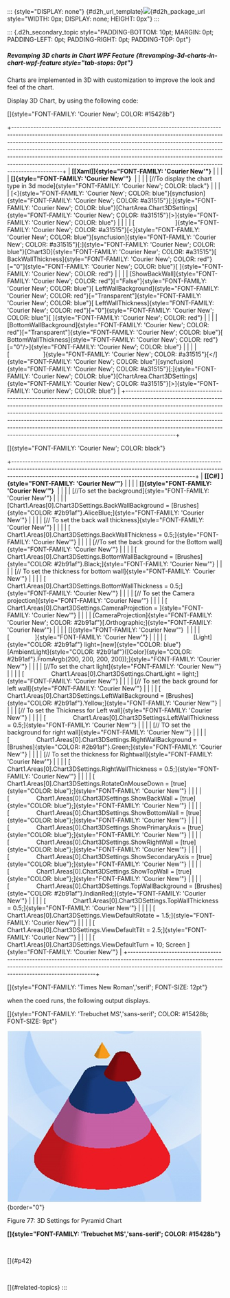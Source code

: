 ::: {style="DISPLAY: none"}
[](ms-xhelp:///?Id=d2h_url_template){#d2h_url_template}![](!package_url!){#d2h_package_url style="WIDTH: 0px; DISPLAY: none; HEIGHT: 0px"}
:::

::: {.d2h_secondary_topic style="PADDING-BOTTOM: 10pt; MARGIN: 0pt; PADDING-LEFT: 0pt; PADDING-RIGHT: 0pt; PADDING-TOP: 0pt"}
##### Revamping 3D charts in Chart WPF Feature {#revamping-3d-charts-in-chart-wpf-feature style="tab-stops: 0pt"}

Charts are implemented in 3D with customization to improve the look and feel of the chart.

Display 3D Chart, by using the following code:

[]{style="FONT-FAMILY: 'Courier New'; COLOR: #15428b"} 

+------------------------------------------------------------------------------------------------------------------------------------------------------------------------------------------------------------------------------------------------------------------------------------------------------------------------------------------------------------------------------------------------------------------------------------------------------------------------------------------------------+
| **[\[Xaml\]]{style="FONT-FAMILY: 'Courier New'"}**                                                                                                                                                                                                                                                                                                                                                                                                                                                   |
|                                                                                                                                                                                                                                                                                                                                                                                                                                                                                                      |
| **[]{style="FONT-FAMILY: 'Courier New'"}**                                                                                                                                                                                                                                                                                                                                                                                                                                                           |
|                                                                                                                                                                                                                                                                                                                                                                                                                                                                                                      |
| [//To display the chart type in 3d mode]{style="FONT-FAMILY: 'Courier New'; COLOR: black"}                                                                                                                                                                                                                                                                                                                                                                                                           |
|                                                                                                                                                                                                                                                                                                                                                                                                                                                                                                      |
| [\<]{style="FONT-FAMILY: 'Courier New'; COLOR: blue"}[syncfusion]{style="FONT-FAMILY: 'Courier New'; COLOR: #a31515"}[:]{style="FONT-FAMILY: 'Courier New'; COLOR: blue"}[ChartArea.Chart3DSettings]{style="FONT-FAMILY: 'Courier New'; COLOR: #a31515"}[\>]{style="FONT-FAMILY: 'Courier New'; COLOR: blue"}                                                                                                                                                                                        |
|                                                                                                                                                                                                                                                                                                                                                                                                                                                                                                      |
| [                        ]{style="FONT-FAMILY: 'Courier New'; COLOR: #a31515"}[\<]{style="FONT-FAMILY: 'Courier New'; COLOR: blue"}[syncfusion]{style="FONT-FAMILY: 'Courier New'; COLOR: #a31515"}[:]{style="FONT-FAMILY: 'Courier New'; COLOR: blue"}[Chart3D]{style="FONT-FAMILY: 'Courier New'; COLOR: #a31515"}[ BackWallThickness]{style="FONT-FAMILY: 'Courier New'; COLOR: red"}[=\"0\"]{style="FONT-FAMILY: 'Courier New'; COLOR: blue"}[ ]{style="FONT-FAMILY: 'Courier New'; COLOR: red"} |
|                                                                                                                                                                                                                                                                                                                                                                                                                                                                                                      |
| [ShowBackWall]{style="FONT-FAMILY: 'Courier New'; COLOR: red"}[=\"False\"]{style="FONT-FAMILY: 'Courier New'; COLOR: blue"}[ LeftWallBackground]{style="FONT-FAMILY: 'Courier New'; COLOR: red"}[=\"Transparent\"]{style="FONT-FAMILY: 'Courier New'; COLOR: blue"}[ LeftWallThickness]{style="FONT-FAMILY: 'Courier New'; COLOR: red"}[=\"0\"]{style="FONT-FAMILY: 'Courier New'; COLOR: blue"}[ ]{style="FONT-FAMILY: 'Courier New'; COLOR: red"}                                                  |
|                                                                                                                                                                                                                                                                                                                                                                                                                                                                                                      |
| [BottomWallBackground]{style="FONT-FAMILY: 'Courier New'; COLOR: red"}[=\"Transparent\"]{style="FONT-FAMILY: 'Courier New'; COLOR: blue"}[ BottomWallThickness]{style="FONT-FAMILY: 'Courier New'; COLOR: red"}[=\"0\"/\>]{style="FONT-FAMILY: 'Courier New'; COLOR: blue"}                                                                                                                                                                                                                          |
|                                                                                                                                                                                                                                                                                                                                                                                                                                                                                                      |
| [                    ]{style="FONT-FAMILY: 'Courier New'; COLOR: #a31515"}[\</]{style="FONT-FAMILY: 'Courier New'; COLOR: blue"}[syncfusion]{style="FONT-FAMILY: 'Courier New'; COLOR: #a31515"}[:]{style="FONT-FAMILY: 'Courier New'; COLOR: blue"}[ChartArea.Chart3DSettings]{style="FONT-FAMILY: 'Courier New'; COLOR: #a31515"}[\>]{style="FONT-FAMILY: 'Courier New'; COLOR: blue"}                                                                                                             |
+------------------------------------------------------------------------------------------------------------------------------------------------------------------------------------------------------------------------------------------------------------------------------------------------------------------------------------------------------------------------------------------------------------------------------------------------------------------------------------------------------+

[]{style="FONT-FAMILY: 'Courier New'; COLOR: black"} 

+------------------------------------------------------------------------------------------------------------------------------------------------------------------------------------------------------------------------------+
| **[\[C#\] ]{style="FONT-FAMILY: 'Courier New'"}**                                                                                                                                                                            |
|                                                                                                                                                                                                                              |
| **[]{style="FONT-FAMILY: 'Courier New'"}**                                                                                                                                                                                   |
|                                                                                                                                                                                                                              |
| [//To set the background]{style="FONT-FAMILY: 'Courier New'"}                                                                                                                                                                |
|                                                                                                                                                                                                                              |
| [Chart1.Areas\[0\].Chart3DSettings.BackWallBackground = [Brushes]{style="COLOR: #2b91af"}.AliceBlue;]{style="FONT-FAMILY: 'Courier New'"}                                                                                    |
|                                                                                                                                                                                                                              |
| [// To set the back wall thickness]{style="FONT-FAMILY: 'Courier New'"}                                                                                                                                                      |
|                                                                                                                                                                                                                              |
| [                Chart1.Areas\[0\].Chart3DSettings.BackWallThickness = 0.5;]{style="FONT-FAMILY: 'Courier New'"}                                                                                                             |
|                                                                                                                                                                                                                              |
| [//To set the back ground for the Bottom wall]{style="FONT-FAMILY: 'Courier New'"}                                                                                                                                           |
|                                                                                                                                                                                                                              |
| [                Chart1.Areas\[0\].Chart3DSettings.BottomWallBackground = [Brushes]{style="COLOR: #2b91af"}.Black;]{style="FONT-FAMILY: 'Courier New'"}                                                                      |
|                                                                                                                                                                                                                              |
| [// To set the thickness for bottom wall]{style="FONT-FAMILY: 'Courier New'"}                                                                                                                                                |
|                                                                                                                                                                                                                              |
| [                Chart1.Areas\[0\].Chart3DSettings.BottomWallThickness = 0.5;]{style="FONT-FAMILY: 'Courier New'"}                                                                                                           |
|                                                                                                                                                                                                                              |
| [// To set the Camera projection]{style="FONT-FAMILY: 'Courier New'"}                                                                                                                                                        |
|                                                                                                                                                                                                                              |
| [                Chart1.Areas\[0\].Chart3DSettings.CameraProjection = ]{style="FONT-FAMILY: 'Courier New'"}                                                                                                                  |
|                                                                                                                                                                                                                              |
| [CameraProjection]{style="FONT-FAMILY: 'Courier New'; COLOR: #2b91af"}[.Orthographic;]{style="FONT-FAMILY: 'Courier New'"}                                                                                                   |
|                                                                                                                                                                                                                              |
| []{style="FONT-FAMILY: 'Courier New'"}                                                                                                                                                                                       |
|                                                                                                                                                                                                                              |
| [               ]{style="FONT-FAMILY: 'Courier New'"}                                                                                                                                                                        |
|                                                                                                                                                                                                                              |
| [                [Light]{style="COLOR: #2b91af"} light=[new]{style="COLOR: blue"} [AmbientLight]{style="COLOR: #2b91af"}([Color]{style="COLOR: #2b91af"}.FromArgb(200, 200, 200, 200));]{style="FONT-FAMILY: 'Courier New'"} |
|                                                                                                                                                                                                                              |
| [//To set the chart light]{style="FONT-FAMILY: 'Courier New'"}                                                                                                                                                               |
|                                                                                                                                                                                                                              |
| [                Chart1.Areas\[0\].Chart3DSettings.ChartLight = light;]{style="FONT-FAMILY: 'Courier New'"}                                                                                                                  |
|                                                                                                                                                                                                                              |
| [// To set the back ground for left wall]{style="FONT-FAMILY: 'Courier New'"}                                                                                                                                                |
|                                                                                                                                                                                                                              |
| [                Chart1.Areas\[0\].Chart3DSettings.LeftWallBackground = [Brushes]{style="COLOR: #2b91af"}.Yellow;]{style="FONT-FAMILY: 'Courier New'"}                                                                       |
|                                                                                                                                                                                                                              |
| [// To set the Thickness for Left wall]{style="FONT-FAMILY: 'Courier New'"}                                                                                                                                                  |
|                                                                                                                                                                                                                              |
| [                Chart1.Areas\[0\].Chart3DSettings.LeftWallThickness = 0.5;]{style="FONT-FAMILY: 'Courier New'"}                                                                                                             |
|                                                                                                                                                                                                                              |
| [// TO set the background for right wall]{style="FONT-FAMILY: 'Courier New'"}                                                                                                                                                |
|                                                                                                                                                                                                                              |
| [                Chart1.Areas\[0\].Chart3DSettings.RightWallBackground = [Brushes]{style="COLOR: #2b91af"}.Green;]{style="FONT-FAMILY: 'Courier New'"}                                                                       |
|                                                                                                                                                                                                                              |
| [// To set the thickness for Rightwall]{style="FONT-FAMILY: 'Courier New'"}                                                                                                                                                  |
|                                                                                                                                                                                                                              |
| [                Chart1.Areas\[0\].Chart3DSettings.RightWallThickness = 0.5;]{style="FONT-FAMILY: 'Courier New'"}                                                                                                            |
|                                                                                                                                                                                                                              |
| [                Chart1.Areas\[0\].Chart3DSettings.RotateOnMouseDown = [true]{style="COLOR: blue"};]{style="FONT-FAMILY: 'Courier New'"}                                                                                     |
|                                                                                                                                                                                                                              |
| [                Chart1.Areas\[0\].Chart3DSettings.ShowBackWall = [true]{style="COLOR: blue"};]{style="FONT-FAMILY: 'Courier New'"}                                                                                          |
|                                                                                                                                                                                                                              |
| [                Chart1.Areas\[0\].Chart3DSettings.ShowBottomWall = [true]{style="COLOR: blue"};]{style="FONT-FAMILY: 'Courier New'"}                                                                                        |
|                                                                                                                                                                                                                              |
| [                Chart1.Areas\[0\].Chart3DSettings.ShowPrimaryAxis = [true]{style="COLOR: blue"};]{style="FONT-FAMILY: 'Courier New'"}                                                                                       |
|                                                                                                                                                                                                                              |
| [                Chart1.Areas\[0\].Chart3DSettings.ShowRightWall = [true]{style="COLOR: blue"};]{style="FONT-FAMILY: 'Courier New'"}                                                                                         |
|                                                                                                                                                                                                                              |
| [                Chart1.Areas\[0\].Chart3DSettings.ShowSecondaryAxis = [true]{style="COLOR: blue"};]{style="FONT-FAMILY: 'Courier New'"}                                                                                     |
|                                                                                                                                                                                                                              |
| [                Chart1.Areas\[0\].Chart3DSettings.ShowTopWall = [true]{style="COLOR: blue"};]{style="FONT-FAMILY: 'Courier New'"}                                                                                           |
|                                                                                                                                                                                                                              |
| [                Chart1.Areas\[0\].Chart3DSettings.TopWallBackground = [Brushes]{style="COLOR: #2b91af"}.IndianRed;]{style="FONT-FAMILY: 'Courier New'"}                                                                     |
|                                                                                                                                                                                                                              |
| [                Chart1.Areas\[0\].Chart3DSettings.TopWallThickness = 0.5;]{style="FONT-FAMILY: 'Courier New'"}                                                                                                              |
|                                                                                                                                                                                                                              |
| [                Chart1.Areas\[0\].Chart3DSettings.ViewDefaultRotate = 1.5;]{style="FONT-FAMILY: 'Courier New'"}                                                                                                             |
|                                                                                                                                                                                                                              |
| [                Chart1.Areas\[0\].Chart3DSettings.ViewDefaultTilt = 2.5;]{style="FONT-FAMILY: 'Courier New'"}                                                                                                               |
|                                                                                                                                                                                                                              |
| [                Chart1.Areas\[0\].Chart3DSettings.ViewDefaultTurn = 10; Screen ]{style="FONT-FAMILY: 'Courier New'"}                                                                                                        |
+------------------------------------------------------------------------------------------------------------------------------------------------------------------------------------------------------------------------------+

[]{style="FONT-FAMILY: 'Times New Roman','serif'; FONT-SIZE: 12pt"} 

when the coed runs, the following output displays.

[]{style="FONT-FAMILY: 'Trebuchet MS','sans-serif'; COLOR: #15428b; FONT-SIZE: 9pt"} 

![](ImagesExt/image81_81.jpg){border="0"}

Figure 77: 3D Settings for Pyramid Chart

**[]{style="FONT-FAMILY: 'Trebuchet MS','sans-serif'; COLOR: #15428b"}** 

 

[]{#p42} 

 

[]{#related-topics}
:::
